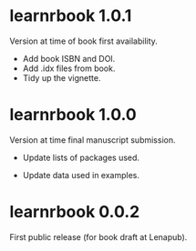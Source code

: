 # learnrbook 1.0.1

Version at time of book first availability.

-   Add book ISBN and DOI.
-   Add .idx files from book.
-   Tidy up the vignette.

# learnrbook 1.0.0

Version at time final manuscript submission.

-   Update lists of packages used.

-   Update data used in examples.

# learnrbook 0.0.2

First public release (for book draft at Lenapub).
